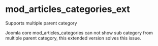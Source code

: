 mod_articles_categories_ext
===========================


Supports multiple parent category


Joomla core mod_articles_categories can not show sub category from multiple parent category, this extended version solves this issue.
